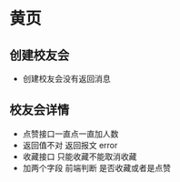 黄页
===============
## 创建校友会
+ 创建校友会没有返回消息

## 校友会详情
+ 点赞接口一直点一直加人数
+ 返回值不对 返回报文 error
+ 收藏接口 只能收藏不能取消收藏
+ 加两个字段 前端判断 是否收藏或者是点赞